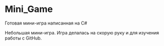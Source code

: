 # Mini_Game
Готовая мини-игра написанная на C#

Небольшая мини-игра. Игра делалась на скорую руку и для изучения работы с GitHub.
